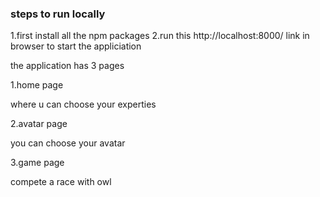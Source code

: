 ### steps to run locally

1.first install all the npm packages
2.run this http://localhost:8000/ link in browser to start the appliciation


the application has 3 pages

1.home page
   
   where u can choose your experties

2.avatar page
   
   you can choose your avatar

3.game page

  compete a race with owl

  

